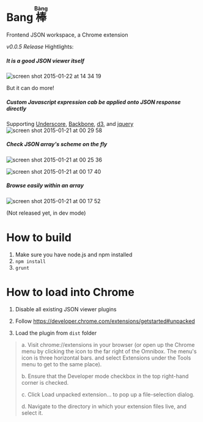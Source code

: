 # Bang <ruby> 棒 <rt> Bàng</rt></ruby>

Frontend JSON workspace, a Chrome extension

*v0.0.5 Release*
Hightlights:
##### It is a good JSON viewer itself
![screen shot 2015-01-22 at 14 34 19](https://cloud.githubusercontent.com/assets/4080835/5864017/dff7bdda-a243-11e4-911f-aa7a068b3b8a.png)

But it can do more!

##### Custom Javascript expression cab be applied onto JSON response directly
Supporting [Underscore](http://underscorejs.org/), [Backbone](http://backbonejs.org), [d3](http://d3js.org), and [jquery](http://jquery.com)
![screen shot 2015-01-21 at 00 29 58](https://cloud.githubusercontent.com/assets/4080835/5832066/9d032356-a104-11e4-9243-2a35e7cf3fae.png)

##### Check JSON array's scheme on the fly
![screen shot 2015-01-21 at 00 25 36](https://cloud.githubusercontent.com/assets/4080835/5832040/0470745e-a104-11e4-91c5-5ea167c047bc.png)

![screen shot 2015-01-21 at 00 17 40](https://cloud.githubusercontent.com/assets/4080835/5832011/4a77a1bc-a103-11e4-8bb7-61c680204a11.png)

##### Browse easily within an array
![screen shot 2015-01-21 at 00 17 52](https://cloud.githubusercontent.com/assets/4080835/5832012/4a78ad5a-a103-11e4-96ad-8a509b01e2eb.png)

(Not released yet, in dev mode)

# How to build
1. Make sure you have node.js and npm installed
2. `npm install`
3. `grunt`

# How to load into Chrome

1. Disable all existing JSON viewer plugins

2. Follow https://developer.chrome.com/extensions/getstarted#unpacked

3. Load the plugin from `dist` folder

> a. Visit chrome://extensions in your browser (or open up the Chrome menu by clicking the icon to the far right of the Omnibox.  The menu's icon is three horizontal bars. and select Extensions under the Tools menu to get to the same place).
>
> b. Ensure that the Developer mode checkbox in the top right-hand corner is checked.
> 
> c. Click Load unpacked extension… to pop up a file-selection dialog.
> 
> d. Navigate to the directory in which your extension files live, and select it.

